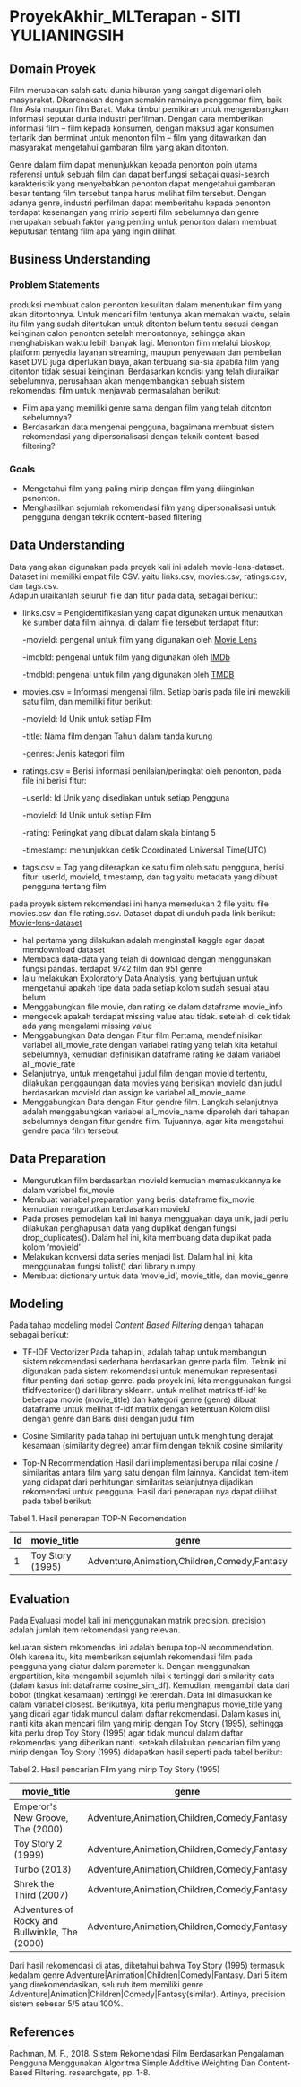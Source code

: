 # ProyekAkhir_MLTerapan - SITI YULIANINGSIH

## Domain Proyek
Film merupakan salah satu dunia hiburan yang sangat digemari oleh masyarakat. Dikarenakan dengan semakin ramainya penggemar film, baik film Asia maupun film Barat. Maka timbul pemikiran untuk mengembangkan informasi seputar dunia industri perfilman. Dengan cara memberikan informasi film – film kepada konsumen, dengan maksud agar konsumen tertarik dan berminat untuk menonton film – film yang ditawarkan dan masyarakat mengetahui gambaran film yang akan ditonton.

Genre dalam film dapat menunjukkan kepada penonton poin utama referensi untuk sebuah film  dan dapat  berfungsi sebagai  quasi-search karakteristik  yang menyebabkan penonton dapat mengetahui gambaran besar tentang film tersebut tanpa harus melihat film tersebut. Dengan adanya genre, industri perfilman dapat memberitahu kepada penonton terdapat kesenangan  yang mirip  seperti film  sebelumnya dan  genre merupakan sebuah faktor yang penting untuk penonton dalam membuat keputusan tentang film apa yang ingin dilihat.  

## Business Understanding
### Problem Statements
produksi membuat calon penonton kesulitan dalam menentukan film yang akan ditontonnya. Untuk mencari film tentunya akan memakan waktu, selain itu film yang sudah ditentukan untuk ditonton belum tentu sesuai dengan keinginan calon penonton setelah menontonnya, sehingga akan menghabiskan waktu lebih banyak lagi. Menonton film melalui bioskop, platform penyedia layanan streaming, maupun penyewaan dan pembelian kaset DVD juga diperlukan biaya, akan terbuang sia-sia apabila film yang ditonton tidak sesuai keinginan.
Berdasarkan kondisi yang telah diuraikan sebelumnya, perusahaan akan mengembangkan sebuah sistem rekomendasi film untuk menjawab permasalahan berikut:
- Film apa yang memiliki genre sama dengan film yang telah ditonton sebelumnya?
- Berdasarkan data mengenai pengguna, bagaimana membuat sistem rekomendasi yang dipersonalisasi dengan teknik content-based filtering?

### Goals
- Mengetahui film yang paling mirip dengan film yang diinginkan penonton.
- Menghasilkan sejumlah rekomendasi film yang dipersonalisasi untuk pengguna dengan teknik content-based filtering

## Data Understanding
Data yang akan digunakan pada proyek kali ini adalah movie-lens-dataset. Dataset ini memiliki empat file CSV. yaitu links.csv, movies.csv, ratings.csv, dan tags.csv.   
Adapun uraikanlah seluruh file dan fitur pada data, sebagai berikut:

- links.csv = Pengidentifikasian yang dapat digunakan untuk menautkan ke sumber data film lainnya. di dalam file tersebut terdapat fitur:
 
  -movieId: pengenal untuk film yang digunakan oleh [Movie Lens](https://movielens.org)
 
  -imdbId: pengenal untuk film yang digunakan oleh [IMDb](http://www.imdb.com)
 
  -tmdbId: pengenal untuk film yang digunakan oleh [TMDB](https://www.themoviedb.org)
  
- movies.csv =  Informasi mengenai film. Setiap baris pada file ini mewakili satu film, dan memiliki fitur berikut:
  
  -movieId: Id Unik untuk setiap Film
  
  -title: Nama film dengan Tahun dalam tanda kurung
 
  -genres: Jenis kategori film
  
- ratings.csv =  Berisi informasi penilaian/peringkat oleh penonton, pada file ini berisi fitur:

  -userId: Id Unik yang disediakan untuk setiap Pengguna

  -movieId: Id Unik untuk setiap Film

  -rating: Peringkat yang dibuat dalam skala bintang 5

  -timestamp: menunjukkan detik Coordinated Universal Time(UTC)
  
- tags.csv = Tag yang diterapkan ke satu film oleh satu pengguna, berisi fitur: userId, movieId, timestamp, dan tag yaitu metadata yang dibuat pengguna tentang film

pada proyek sistem rekomendasi ini hanya memerlukan 2 file yaitu file movies.csv dan file rating.csv. 
Dataset dapat di unduh pada link berikut: [Movie-lens-dataset](https://www.kaggle.com/datasets/aigamer/movie-lens-dataset?select=links.csv)

- hal pertama yang dilakukan adalah menginstall kaggle agar dapat mendownload dataset
- Membaca data-data yang telah di download dengan menggunakan fungsi pandas. terdapat 9742 film dan 951 genre
- lalu melakukan Exploratory Data Analysis, yang bertujuan  untuk mengetahui apakah tipe data pada setiap kolom sudah sesuai atau belum
- Menggabungkan file movie, dan rating ke dalam dataframe movie_info 
- mengecek apakah terdapat missing value atau tidak. setelah di cek tidak ada yang mengalami missing value
- Menggabungkan Data dengan Fitur film Pertama, mendefinisikan variabel all_movie_rate dengan variabel rating yang telah kita ketahui sebelumnya, kemudian definisikan dataframe rating ke dalam variabel all_movie_rate
- Selanjutnya, untuk mengetahui judul film dengan movieId tertentu, dilakukan penggaungan data movies yang berisikan movieId dan judul berdasarkan movieId dan assign ke variabel all_movie_name 
- Menggabungkan Data dengan Fitur gendre film. Langkah selanjutnya adalah menggabungkan variabel all_movie_name diperoleh dari tahapan sebelumnya dengan fitur gendre film. Tujuannya, agar kita mengetahui gendre pada film tersebut

## Data Preparation
- Mengurutkan film berdasarkan movieId kemudian memasukkannya ke dalam variabel fix_movie
- Membuat variabel preparation yang berisi dataframe fix_movie kemudian mengurutkan berdasarkan movieId
- Pada proses pemodelan kali ini hanya mengguakan daya unik, jadi perlu dilakukan penghapusan data yang duplikat dengan fungsi drop_duplicates(). Dalam hal ini, kita membuang data duplikat pada kolom ‘movieId’
- Melakukan konversi data series menjadi list. Dalam hal ini, kita menggunakan fungsi tolist() dari library numpy
- Membuat dictionary untuk data ‘movie_id’, movie_title, dan movie_genre

## Modeling
Pada tahap modeling model _Content Based Filtering_ dengan tahapan sebagai berikut:

- TF-IDF Vectorizer
  Pada tahap ini, adalah tahap untuk membangun sistem rekomendasi sederhana berdasarkan genre pada film. Teknik ini digunakan pada sistem rekomendasi untuk menemukan representasi fitur penting dari setiap genre. pada proyek ini, kita menggunakan fungsi tfidfvectorizer() dari library sklearn. untuk melihat matriks tf-idf ke beberapa movie (movie_title) dan kategori genre (genre) dibuat dataframe untuk melihat tf-idf matrix dengan ketentuan Kolom diisi dengan genre dan Baris diisi dengan judul film

- Cosine Similarity
  pada tahap ini bertujuan untuk menghitung derajat kesamaan (similarity degree) antar film dengan teknik cosine similarity
 
- Top-N Recommendation
Hasil dari implementasi berupa nilai cosine / similaritas antara film yang satu dengan film lainnya. Kandidat item-item yang didapat dari perhitungan similaritas selanjutnya dijadikan rekomendasi untuk pengguna. Hasil dari penerapan nya dapat dilihat pada tabel berikut:

Tabel 1. Hasil penerapan TOP-N Recomendation

|   Id   |           movie_title             |                     genre                    |
| ------ | --------------------------------- | -------------------------------------------- |
|   1    |          Toy Story (1995)         | Adventure,Animation,Children,Comedy,Fantasy  |

## Evaluation

Pada Evaluasi model kali ini menggunakan matrik precision. precision adalah jumlah item rekomendasi yang relevan.

keluaran sistem rekomendasi ini adalah berupa top-N recommendation. Oleh karena itu, kita memberikan sejumlah rekomendasi film pada pengguna yang diatur dalam parameter k. Dengan menggunakan argpartition, kita mengambil sejumlah nilai k tertinggi dari similarity data (dalam kasus ini: dataframe cosine_sim_df). Kemudian, mengambil data dari bobot (tingkat kesamaan) tertinggi ke terendah. Data ini dimasukkan ke dalam variabel closest. Berikutnya, kita perlu menghapus movie_title yang yang dicari agar tidak muncul dalam daftar rekomendasi.
Dalam kasus ini, nanti kita akan mencari film yang mirip dengan Toy Story (1995), sehingga kita perlu drop Toy Story (1995) agar tidak muncul dalam daftar rekomendasi yang diberikan nanti. 
setekah dilakukan pencarian film yang mirip dengan Toy Story (1995) didapatkan hasil seperti pada tabel berikut:

Tabel 2. Hasil pencarian Film yang mirip Toy Story (1995)

|                   movie_title                   |                     genre                    |
| ----------------------------------------------- | -------------------------------------------- |
|        Emperor's New Groove, The (2000)         | Adventure,Animation,Children,Comedy,Fantasy  |
|                Toy Story 2 (1999)               | Adventure,Animation,Children,Comedy,Fantasy  |
|                  Turbo (2013)                   | Adventure,Animation,Children,Comedy,Fantasy  |
|              Shrek the Third (2007)             | Adventure,Animation,Children,Comedy,Fantasy  |
| Adventures of Rocky and Bullwinkle, The (2000)  | Adventure,Animation,Children,Comedy,Fantasy  |



Dari hasil rekomendasi di atas, diketahui bahwa Toy Story (1995) termasuk kedalam genre Adventure|Animation|Children|Comedy|Fantasy. Dari 5 item yang direkomendasikan, seluruh item memiliki genre Adventure|Animation|Children|Comedy|Fantasy(similar). Artinya, precision sistem sebesar 5/5 atau 100%.

## References

Rachman, M. F., 2018. Sistem Rekomendasi Film Berdasarkan Pengalaman Pengguna Menggunakan Algoritma Simple Additive Weighting Dan Content-Based Filtering. researchgate, pp. 1-8.


